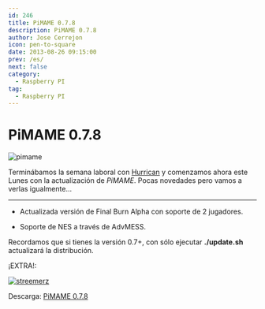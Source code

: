 ```yaml
---
id: 246
title: PiMAME 0.7.8
description: PiMAME 0.7.8
author: Jose Cerrejon
icon: pen-to-square
date: 2013-08-26 09:15:00
prev: /es/
next: false
category:
  - Raspberry PI
tag:
  - Raspberry PI
---
```


# PiMAME 0.7.8

![pimame](/images/PiMAME.jpg)

Terminábamos la semana laboral con [Hurrican](/post.php?id=242) y comenzamos ahora este Lunes con la actualización de *PiMAME*. Pocas novedades pero vamos a verlas igualmente...

- - -
* Actualizada versión de Final Burn Alpha con soporte de 2 jugadores.

* Soporte de NES a través de AdvMESS.

Recordamos que si tienes la versión 0.7+, con sólo ejecutar **./update.sh** actualizará la distribución.


¡EXTRA!:

<a href="http://www.fauxgame.com/streemerz-v02.zip">![streemerz](/images/2013/08/streemerz-boite.jpg "¡Descarga y juega Streemerz!")</a>

Descarga: [PiMAME 0.7.8](http://sourceforge.net/projects/pimame/files/pimame-0.7.8.img.zip/download)